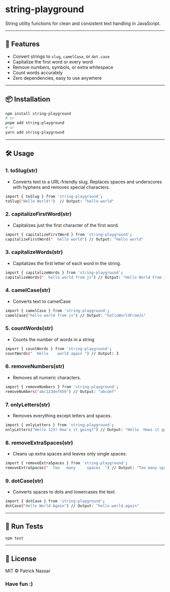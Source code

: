 # string-playground

String utility functions for clean and consistent text handling in JavaScript.

---

## 🚀 Features

- Convert strings to `slug`, `camelCase`, or `dot.case`
- Capitalize the first word or every word
- Remove numbers, symbols, or extra whitespace
- Count words accurately
- Zero dependencies, easy to use anywhere

---

## 📦 Installation

```bash
npm install string-playground
# or
pnpm add string-playground
# or
yarn add string-playground
```

---

## 🛠️ Usage

### 1. toSlug(str)
- Converts text to a URL-friendly slug. Replaces spaces and underscores with hyphens and removes special characters.
```bash
import { toSlug } from 'string-playground';
toSlug("Hello World!")  // Output: "hello-world"
```

### 2. capitalizeFirstWord(str)
- Capitalizes just the first character of the first word.
```bash
import { capitalizeFirstWord } from 'string-playground';
capitalizeFirstWord("  hello world") // Output: "Hello world"
```

### 3. capitalizeWords(str)
- Capitalizes the first letter of each word in the string.
```bash
import { capitalizeWords } from 'string-playground';
capitalizeWords("  hello world from js") // Output: "Hello World From Js"
```

### 4. camelCase(str)
- Converts text to camelCase
```bash
import { camelCase } from 'string-playground';
camelCase("hello world from js") // Output: "helloWorldFromJs"
```

### 5. countWords(str)
- Counts the number of words in a string
```bash
import { countWords } from 'string-playground';
countWords("  Hello    world again ") // Output: 3
```

### 6. removeNumbers(str)
- Removes all numeric characters.
```bash
import { removeNumbers } from 'string-playground';
removeNumbers("abc123def456") // Output: "abcdef"
```

### 7. onlyLetters(str)
- Removes everything except letters and spaces.
```bash
import { onlyLetters } from 'string-playground';
onlyLetters("Hello 123! How's it going?") // Output: "Hello  Hows it going"
```

### 8. removeExtraSpaces(str)
- Cleans up extra spaces and leaves only single spaces.
```bash
import { removeExtraSpaces } from 'string-playground';
removeExtraSpaces("  Too   many     spaces  ") // Output: "Too many spaces"
```

### 9. dotCase(str)
- Converts spaces to dots and lowercases the text.
```bash
import { dotCase } from 'string-playground';
dotCase("Hello World Again") // Output: "hello.world.again"
```

---

## 🧪 Run Tests

```bash
npm test
```

---

## 📄 License

MIT © Patrick Nassar
### Have fun :)
